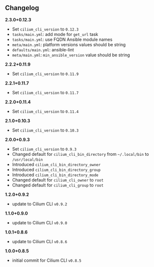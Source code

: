 Changelog
---------

**2.3.0+0.12.3**

- Set `cilium_cli_version` to `0.12.3`
- `tasks/main.yml`: add mode for `get_url` task
- `tasks/main.yml`: use FQDN Ansible module names
- `meta/main.yml`: platform versions values should be string
- `defaults/main.yml`: ansible-lint
- `meta/main.yml`: `min_ansible_version` value should be string

**2.2.2+0.11.9**

- Set `cilium_cli_version` to `0.11.9`

**2.2.1+0.11.7**

- Set `cilium_cli_version` to `0.11.7`

**2.2.0+0.11.4**

- Set `cilium_cli_version` to `0.11.4`

**2.1.0+0.10.3**

- Set `cilium_cli_version` to `0.10.3`

**2.0.0+0.9.3**

- Set `cilium_cli_version` to `0.9.3`
- Changed default for `cilium_cli_bin_directory` from `~/.local/bin` to `/usr/local/bin`
- Introduced `cilium_cli_bin_directory_owner`
- Introduced `cilium_cli_bin_directory_group`
- Introduced `cilium_cli_bin_directory_mode`
- Changed default for `cilium_cli_owner` to `root`
- Changed default for `cilium_cli_group` to `root`

**1.2.0+0.9.2**

- update to Cilium CLI `v0.9.2`

**1.1.0+0.9.0**

- update to Cilium CLI `v0.9.0`

**1.0.1+0.8.6**

- update to Cilium CLI `v0.8.6`

**1.0.0+0.8.5**

- initial commit for Cilium CLI `v0.8.5`

